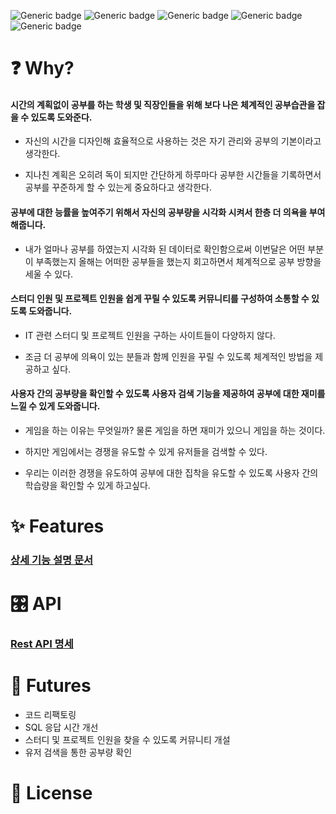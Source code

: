 ![Generic badge](https://img.shields.io/badge/version-1.0.0-green.svg) 
![Generic badge](https://img.shields.io/badge/gradle-7.4.1-blue)
![Generic badge](https://img.shields.io/badge/JDK-11-blue)
![Generic badge](https://img.shields.io/badge/MySQL-8.0.28-blue)
![Generic badge](https://img.shields.io/badge/Spring%20Boot-8.0.28-blue)



# ❓ Why?


#### 시간의 계획없이 공부를 하는 학생 및 직장인들을 위해 보다 나은 체계적인 공부습관을 잡을 수 있도록 도와준다.


- 자신의 시간을 디자인해 효율적으로 사용하는 것은 자기 관리와 공부의 기본이라고 생각한다. 

- 지나친 계획은 오히려 독이 되지만 간단하게 하루마다 공부한 시간들을 기록하면서 공부를 꾸준하게 할 수 있는게 중요하다고 생각한다.


#### 공부에 대한 능률을 높여주기 위해서 자신의 공부량을 시각화 시켜서 한층 더 의욕을 부여해줍니다.


- 내가 얼마나 공부를 하였는지 시각화 된 데이터로 확인함으로써 이번달은 어떤 부분이 부족했는지 올해는 어떠한 공부들을 했는지 회고하면서 체계적으로 공부 방향을 세울 수 있다.

#### 스터디 인원 및 프로젝트 인원을 쉽게 꾸릴 수 있도록 커뮤니티를 구성하여 소통할 수 있도록 도와줍니다.

- IT 관련 스터디 및 프로젝트 인원을 구하는 사이트들이 다양하지 않다.

- 조금 더 공부에 의욕이 있는 분들과 함께 인원을 꾸릴 수 있도록 체계적인 방법을 제공하고 싶다.


#### 사용자 간의 공부량을 확인할 수 있도록 사용자 검색 기능을 제공하여 공부에 대한 재미를 느낄 수 있게 도와줍니다.


- 게임을 하는 이유는 무엇일까? 물론 게임을 하면 재미가 있으니 게임을 하는 것이다.

- 하지만 게임에서는 경쟁을 유도할 수 있게 유저들을 검색할 수 있다.

- 우리는 이러한 경쟁을 유도하여 공부에 대한 집착을 유도할 수 있도록 사용자 간의 학습량을 확인할 수 있게 하고싶다.


# ✨ Features


### [상세 기능 설명 문서](https://fluff-editor-6d2.notion.site/2b917b7643f44a2cb899d7804cacda48)

# 🎛️ API

### [Rest API 명세](https://fluff-editor-6d2.notion.site/Rest-API-5acfb740662d460fbaee4b6f80209ff1)

# 🤹 Futures

- 코드 리팩토링
- SQL 응답 시간 개선
- 스터디 및 프로젝트 인원을 찾을 수 있도록 커뮤니티 개설
- 유저 검색을 통한 공부량 확인



# 📄 License

